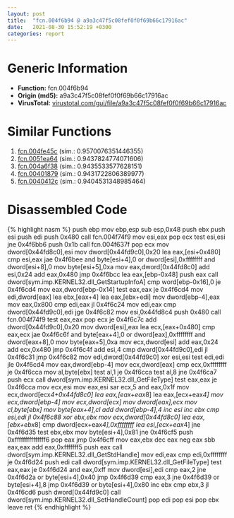 ```yaml
---
layout: post
title:  "fcn.004f6b94 @ a9a3c47f5c08fef0f0f69b66c17916ac"
date:   2021-08-30 15:52:19 +0300
categories: report
---
```


# Generic Information
- **Function:** fcn.004f6b94
- **Origin (md5):** a9a3c47f5c08fef0f0f69b66c17916ac
- **VirusTotal:** [virustotal.com/gui/file/a9a3c47f5c08fef0f0f69b66c17916ac][virustotal_ref]



# Similar Functions

1. [fcn.004fe45c][similar_1_ref] (sim.: 0.9570076351446355)
2. [fcn.0051ea64][similar_2_ref] (sim.: 0.9437824774071606)
3. [fcn.004a6f38][similar_3_ref] (sim.: 0.9435533577628151)
4. [fcn.00401879][similar_4_ref] (sim.: 0.9431722806389977)
5. [fcn.0040412c][similar_5_ref] (sim.: 0.9404531348985464)


# Disassembled Code

{% highlight nasm %}
push ebp
mov ebp,esp
sub esp,0x48
push ebx
push esi
push edi
push 0x480
call fcn.004f74f9
mov esi,eax
pop ecx
test esi,esi
jne 0x4f6bb6
push 0x1b
call fcn.004f637f
pop ecx
mov dword[0x44fd8c0],esi
mov dword[0x44fd9c0],0x20
lea eax,[esi+0x480]
cmp esi,eax
jae 0x4f6bee
and byte[esi+4],0
or dword[esi],0xffffffff
and dword[esi+8],0
mov byte[esi+5],0xa
mov eax,dword[0x44fd8c0]
add esi,0x24
add eax,0x480
jmp 0x4f6bcc
lea eax,[ebp-0x48]
push eax
call dword[sym.imp.KERNEL32.dll_GetStartupInfoA]
cmp word[ebp-0x16],0
je 0x4f6cd4
mov eax,dword[ebp-0x14]
test eax,eax
je 0x4f6cd4
mov edi,dword[eax]
lea ebx,[eax+4]
lea eax,[ebx+edi]
mov dword[ebp-4],eax
mov eax,0x800
cmp edi,eax
jl 0x4f6c24
mov edi,eax
cmp dword[0x44fd9c0],edi
jge 0x4f6c82
mov esi,0x44fd8c4
push 0x480
call fcn.004f74f9
test eax,eax
pop ecx
je 0x4f6c7c
add dword[0x44fd9c0],0x20
mov dword[esi],eax
lea ecx,[eax+0x480]
cmp eax,ecx
jae 0x4f6c6f
and byte[eax+4],0
or dword[eax],0xffffffff
and dword[eax+8],0
mov byte[eax+5],0xa
mov ecx,dword[esi]
add eax,0x24
add ecx,0x480
jmp 0x4f6c4f
add esi,4
cmp dword[0x44fd9c0],edi
jl 0x4f6c31
jmp 0x4f6c82
mov edi,dword[0x44fd9c0]
xor esi,esi
test edi,edi
jle 0x4f6cd4
mov eax,dword[ebp-4]
mov ecx,dword[eax]
cmp ecx,0xffffffff
je 0x4f6cca
mov al,byte[ebx]
test al,1
je 0x4f6cca
test al,8
jne 0x4f6ca7
push ecx
call dword[sym.imp.KERNEL32.dll_GetFileType]
test eax,eax
je 0x4f6cca
mov ecx,esi
mov eax,esi
sar ecx,5
and eax,0x1f
mov ecx,dword[ecx*4+0x44fd8c0]
lea eax,[eax+eax*8]
lea eax,[ecx+eax*4]
mov ecx,dword[ebp-4]
mov ecx,dword[ecx]
mov dword[eax],ecx
mov cl,byte[ebx]
mov byte[eax+4],cl
add dword[ebp-4],4
inc esi
inc ebx
cmp esi,edi
jl 0x4f6c88
xor ebx,ebx
mov ecx,dword[0x44fd8c0]
lea eax,[ebx+ebx*8]
cmp dword[ecx+eax*4],0xffffffff
lea esi,[ecx+eax*4]
jne 0x4f6d35
test ebx,ebx
mov byte[esi+4],0x81
jne 0x4f6cf5
push 0xfffffffffffffff6
pop eax
jmp 0x4f6cff
mov eax,ebx
dec eax
neg eax
sbb eax,eax
add eax,0xfffffff5
push eax
call dword[sym.imp.KERNEL32.dll_GetStdHandle]
mov edi,eax
cmp edi,0xffffffff
je 0x4f6d24
push edi
call dword[sym.imp.KERNEL32.dll_GetFileType]
test eax,eax
je 0x4f6d24
and eax,0xff
mov dword[esi],edi
cmp eax,2
jne 0x4f6d2a
or byte[esi+4],0x40
jmp 0x4f6d39
cmp eax,3
jne 0x4f6d39
or byte[esi+4],8
jmp 0x4f6d39
or byte[esi+4],0x80
inc ebx
cmp ebx,3
jl 0x4f6cd6
push dword[0x44fd9c0]
call dword[sym.imp.KERNEL32.dll_SetHandleCount]
pop edi
pop esi
pop ebx
leave 
ret 
{% endhighlight %}


[similar_1_ref]: /report/fcn.004fe45c@557dcbbf2711fedc520328fbbc657056
[similar_2_ref]: /report/fcn.0051ea64@da37d90419c1292c0f16cbfd1f66402d
[similar_3_ref]: /report/fcn.004a6f38@3e981d1767f44f5fe2446a49ffe52f4e
[similar_4_ref]: /report/fcn.00401879@8912a6bd1add3d8b86feb51a00252709
[similar_5_ref]: /report/fcn.0040412c@d4e56c7d970c209a3a2b3c4b4cc5e586
[virustotal_ref]: https://www.virustotal.com/gui/file/a9a3c47f5c08fef0f0f69b66c17916ac